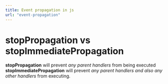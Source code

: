 ```yaml
---
title: Event propagation in js
url: "event-propagation"
---
```


# stopPropagation vs stopImmediatePropagation

**stopPropagation** will prevent _any parent handlers_ from being executed **stopImmediatePropagation** will prevent _any parent handlers and also any other handlers_ from executing.
